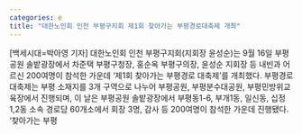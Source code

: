 ```yaml
---
categories: e
title: "대한노인회 인천 부평구지회 제1회 찾아가는 부평경로대축제 개최"
---
```

[백세시대=박아영 기자] 대한노인회 인천 부평구지회(지회장 윤성순)는 9월 16일 부평공원 솔밭광장에서 차준택 부평구청장, 홍순옥 부평구의장, 윤성순 지회장 등 내빈과 어르신 200여명이 참석한 가운데 ‘제1회 찾아가는 부평경로 대축제’를 개최했다. 부평경로 대축제는 부평 소재지를 3개 구역으로 나누어 부평공원, 부평분수대공원, 부평민방위교육장에서 진행되며, 이 날은 부평공원 솔밭광장에서 부평동1-6, 부개1동, 일신동, 십정1,2동 소속 경로당 60개소에서 회장 3명, 감사 등 200여명이 참석한 가운데 진행됐다. ‘찾아가는 부평